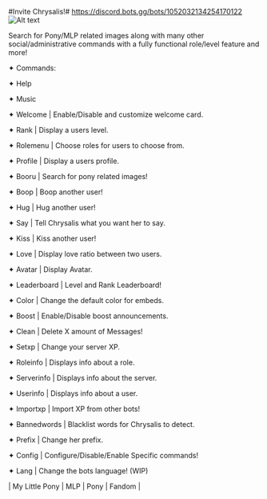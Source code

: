 #Invite Chrysalis!# https://discord.bots.gg/bots/1052032134254170122
![Alt text](https://i.imgur.com/fCKBq06.png "The Queen")

Search for Pony/MLP related images along with many other social/administrative commands with a fully functional role/level feature and more!

✦ Commands:

✦ Help

✦ Music

✦ Welcome | Enable/Disable and customize welcome card.

✦ Rank | Display a users level.

✦ Rolemenu | Choose roles for users to choose from.

✦ Profile | Display a users profile.

✦ Booru | Search for pony related images!

✦ Boop | Boop another user!

✦ Hug | Hug another user!

✦ Say | Tell Chrysalis what you want her to say.

✦ Kiss | Kiss another user!

✦ Love | Display love ratio between two users.

✦ Avatar | Display Avatar.

✦ Leaderboard | Level and Rank Leaderboard!

✦ Color | Change the default color for embeds.

✦ Boost | Enable/Disable boost announcements.

✦ Clean | Delete X amount of Messages!

✦ Setxp | Change your server XP.

✦ Roleinfo | Displays info about a role.

✦ Serverinfo | Displays info about the server.

✦ Userinfo | Displays info about a user.

✦ Importxp | Import XP from other bots!

✦ Bannedwords | Blacklist words for Chrysalis to detect.

✦ Prefix | Change her prefix.

✦ Config | Configure/Disable/Enable Specific commands!

✦ Lang | Change the bots language! (WIP)

| My Little Pony | MLP | Pony | Fandom |

